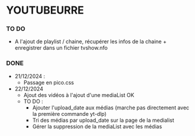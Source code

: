 # YOUTUBEURRE



### TO DO
- A l'ajout de playlist / chaine, récupérer les infos de la chaine + enregistrer dans un fichier tvshow.nfo


### DONE
- 21/12/2024 : 
  - Passage en pico.css 
- 22/12/2024
  - Ajout des vidéos à l'ajout d'une mediaList OK
  - TO DO : 
    - Ajouter l'upload_date aux médias (marche pas directement avec la première commande yt-dlp)
    - Tri des médias par upload_date sur la page de la medialist
    - Gérer la suppression de la mediaList avec les médias